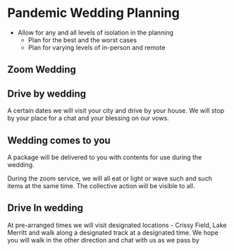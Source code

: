 # Pandemic Wedding Planning

* Allow for any and all levels of isolation in the planning
	* Plan for the best and the worst cases
	* Plan for varying levels of in-person and remote


## Zoom Wedding

## Drive by wedding

A certain dates we will visit your city and drive by your house. We will stop by your place for a chat and your blessing on our vows.

## Wedding comes to you

A package will be delivered to you with contents for use during the wedding.

During the zoom service, we will all eat or light or wave such and such items at the same time. The collective action will be visible to all.

## Drive In wedding

At pre-arranged times we will visit designated locations - Crissy Field, Lake Merritt and walk along a designated track at a designated time. We hope you will walk in the other direction and chat with us as we pass by



